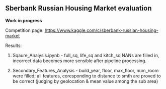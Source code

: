 ## Sberbank Russian Housing Market evaluation

**Work in progress**

Competition page: https://www.kaggle.com/c/sberbank-russian-housing-market

Results:

1. Sqaure_Analysis.ipynb - full_sq, life_sq and kitch_sq NANs are filled in, incorrect data becomes more sensible after pipeline processing.

2. Secondary_Features_Analysis - build_year, floor, max_floor, num_room were filled; all features, coresponding to distance to smth are proved to be correct (judging by geolocation & mean value among the sub area)
